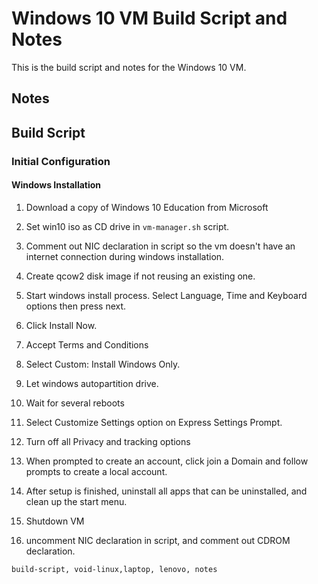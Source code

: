 <h1 id="top">Windows 10 VM Build Script and Notes</h1>

This is the build script and notes for the Windows 10 VM.

<h2 id="notes">Notes</h2>

<h2 id="build-script">Build Script</h2>

<h3 id="initial-configuration">Initial Configuration</h3>


<h4 id="windows-installation">Windows Installation</h4>

1.  Download a copy of Windows 10 Education from Microsoft

2.	Set win10 iso as CD drive in `vm-manager.sh` script.

3.	Comment out NIC declaration in script so the vm doesn't have an internet
	connection during windows installation.

4.	Create qcow2 disk image if not reusing an existing one.

5.	Start windows install process. Select Language, Time and Keyboard options
	then press next.

6.	Click Install Now.

7.	Accept Terms and Conditions

8.	Select Custom: Install Windows Only.

9.	Let windows autopartition drive.

10.	Wait for several reboots

11.	Select Customize Settings option on Express Settings Prompt.

12.	Turn off all Privacy and tracking options

13.	When prompted to create an account, click join a Domain and follow prompts
	to create a local account.

14.	After setup is finished, uninstall all apps that can be uninstalled, and
	clean up the start menu.

15.	Shutdown VM

16.	uncomment NIC declaration in script, and comment out CDROM declaration.

```tags
build-script, void-linux,laptop, lenovo, notes
```
